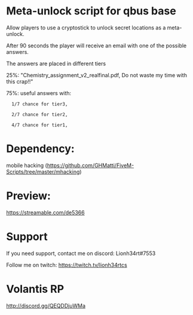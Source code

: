 # Meta-unlock script for qbus base

Allow players to use a cryptostick to unlock secret locations as a meta-unlock.

After 90 seconds the player will receive an email with one of the possible answers.

The answers are placed in different tiers

  25%: "Chemistry_assignment_v2_realfinal.pdf, Do not waste my time with this crap!!"
  
  75%: useful answers with:
  
      1/7 chance for tier3,  
      
      2/7 chance for tier2,
      
      4/7 chance for tier1,
      

# Dependency: 
mobile hacking (https://github.com/GHMatti/FiveM-Scripts/tree/master/mhacking)

# Preview: 
https://streamable.com/de5366

# Support
If you need support, contact me on discord: Lionh34rt#7553

Follow me on twitch: https://twitch.tv/lionh34rtcs

# Volantis RP
http://discord.gg/QEQDDjuWMa
